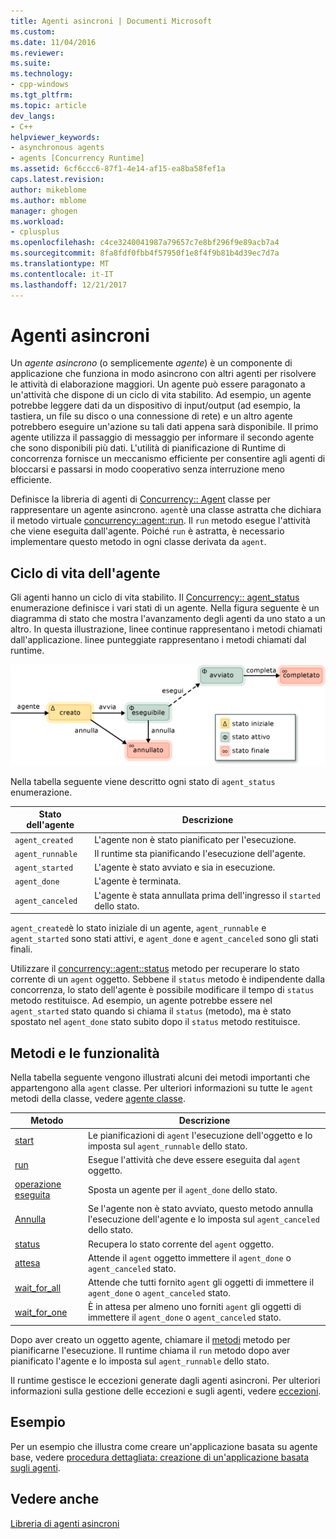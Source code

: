 ```yaml
---
title: Agenti asincroni | Documenti Microsoft
ms.custom: 
ms.date: 11/04/2016
ms.reviewer: 
ms.suite: 
ms.technology:
- cpp-windows
ms.tgt_pltfrm: 
ms.topic: article
dev_langs:
- C++
helpviewer_keywords:
- asynchronous agents
- agents [Concurrency Runtime]
ms.assetid: 6cf6ccc6-87f1-4e14-af15-ea8ba58fef1a
caps.latest.revision: 
author: mikeblome
ms.author: mblome
manager: ghogen
ms.workload:
- cplusplus
ms.openlocfilehash: c4ce3240041987a79657c7e8bf296f9e89acb7a4
ms.sourcegitcommit: 8fa8fdf0fbb4f57950f1e8f4f9b81b4d39ec7d7a
ms.translationtype: MT
ms.contentlocale: it-IT
ms.lasthandoff: 12/21/2017
---
```

# <a name="asynchronous-agents"></a>Agenti asincroni
Un *agente asincrono* (o semplicemente *agente*) è un componente di applicazione che funziona in modo asincrono con altri agenti per risolvere le attività di elaborazione maggiori. Un agente può essere paragonato a un'attività che dispone di un ciclo di vita stabilito. Ad esempio, un agente potrebbe leggere dati da un dispositivo di input/output (ad esempio, la tastiera, un file su disco o una connessione di rete) e un altro agente potrebbero eseguire un'azione su tali dati appena sarà disponibile. Il primo agente utilizza il passaggio di messaggio per informare il secondo agente che sono disponibili più dati. L'utilità di pianificazione di Runtime di concorrenza fornisce un meccanismo efficiente per consentire agli agenti di bloccarsi e passarsi in modo cooperativo senza interruzione meno efficiente.  
  

 Definisce la libreria di agenti di [Concurrency:: Agent](../../parallel/concrt/reference/agent-class.md) classe per rappresentare un agente asincrono. `agent`è una classe astratta che dichiara il metodo virtuale [concurrency::agent::run](reference/agent-class.md#run). Il `run` metodo esegue l'attività che viene eseguita dall'agente. Poiché `run` è astratta, è necessario implementare questo metodo in ogni classe derivata da `agent`.  
  
## <a name="agent-life-cycle"></a>Ciclo di vita dell'agente  
 Gli agenti hanno un ciclo di vita stabilito. Il [Concurrency:: agent_status](reference/concurrency-namespace-enums.md#agent_status) enumerazione definisce i vari stati di un agente. Nella figura seguente è un diagramma di stato che mostra l'avanzamento degli agenti da uno stato a un altro. In questa illustrazione, linee continue rappresentano i metodi chiamati dall'applicazione. linee punteggiate rappresentano i metodi chiamati dal runtime.  
  
 ![Diagramma di stato dell'agente](../../parallel/concrt/media/agentstate.png "agentstate")  
  
 Nella tabella seguente viene descritto ogni stato di `agent_status` enumerazione.  
  
|Stato dell'agente|Descrizione|  
|-----------------|-----------------|  
|`agent_created`|L'agente non è stato pianificato per l'esecuzione.|  
|`agent_runnable`|Il runtime sta pianificando l'esecuzione dell'agente.|  
|`agent_started`|L'agente è stato avviato e sia in esecuzione.|  
|`agent_done`|L'agente è terminata.|  
|`agent_canceled`|L'agente è stata annullata prima dell'ingresso il `started` dello stato.|  
  
 `agent_created`è lo stato iniziale di un agente, `agent_runnable` e `agent_started` sono stati attivi, e `agent_done` e `agent_canceled` sono gli stati finali.  
  
 Utilizzare il [concurrency::agent::status](reference/agent-class.md#status) metodo per recuperare lo stato corrente di un `agent` oggetto. Sebbene il `status` metodo è indipendente dalla concorrenza, lo stato dell'agente è possibile modificare il tempo di `status` metodo restituisce. Ad esempio, un agente potrebbe essere nel `agent_started` stato quando si chiama il `status` (metodo), ma è stato spostato nel `agent_done` stato subito dopo il `status` metodo restituisce.  

  
## <a name="methods-and-features"></a>Metodi e le funzionalità  
 Nella tabella seguente vengono illustrati alcuni dei metodi importanti che appartengono alla `agent` classe. Per ulteriori informazioni su tutte le `agent` metodi della classe, vedere [agente classe](../../parallel/concrt/reference/agent-class.md).  
  
|Metodo|Descrizione|  
|------------|-----------------|  
|[start](reference/agent-class.md#start)|Le pianificazioni di `agent` l'esecuzione dell'oggetto e lo imposta sul `agent_runnable` dello stato.|  
|[run](reference/agent-class.md#run)|Esegue l'attività che deve essere eseguita dal `agent` oggetto.|  
|[operazione eseguita](reference/agent-class.md#done)|Sposta un agente per il `agent_done` dello stato.|  
|[Annulla](../../parallel/concrt/cancellation-in-the-ppl.md#cancel)|Se l'agente non è stato avviato, questo metodo annulla l'esecuzione dell'agente e lo imposta sul `agent_canceled` dello stato.|  
|[status](reference/agent-class.md#status)|Recupera lo stato corrente del `agent` oggetto.|  
|[attesa](reference/agent-class.md#wait)|Attende il `agent` oggetto immettere il `agent_done` o `agent_canceled` stato.|  
|[wait_for_all](reference/agent-class.md#wait_for_all)|Attende che tutti fornito `agent` gli oggetti di immettere il `agent_done` o `agent_canceled` stato.|  
|[wait_for_one](reference/agent-class.md#wait_for_one)|È in attesa per almeno uno forniti `agent` gli oggetti di immettere il `agent_done` o `agent_canceled` stato.|  
  
 Dopo aver creato un oggetto agente, chiamare il [metodi](reference/agent-class.md#start) metodo per pianificarne l'esecuzione. Il runtime chiama il `run` metodo dopo aver pianificato l'agente e lo imposta sul `agent_runnable` dello stato.  
  
 Il runtime gestisce le eccezioni generate dagli agenti asincroni. Per ulteriori informazioni sulla gestione delle eccezioni e sugli agenti, vedere [eccezioni](../../parallel/concrt/exception-handling-in-the-concurrency-runtime.md).  
  
## <a name="example"></a>Esempio  
 Per un esempio che illustra come creare un'applicazione basata su agente base, vedere [procedura dettagliata: creazione di un'applicazione basata sugli agenti](../../parallel/concrt/walkthrough-creating-an-agent-based-application.md).  
  
## <a name="see-also"></a>Vedere anche  
 [Libreria di agenti asincroni](../../parallel/concrt/asynchronous-agents-library.md)

